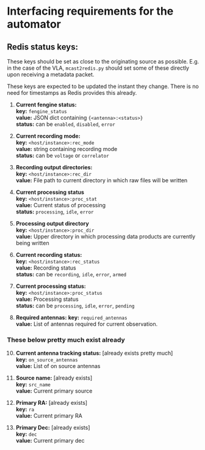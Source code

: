 # Interfacing requirements for the automator

## Redis status keys:

These keys should be set as close to the originating source as possible. E.g. 
in the case of the VLA, `mcast2redis.py` should set some of these directly 
upon receiving a metadata packet.  

These keys are expected to be updated the instant they change. There is no 
need for timestamps as Redis provides this already. 

1. **Current fengine status:**  
**key:** `fengine_status`  
**value:** JSON dict containing `{<antenna>:<status>}`  
**status:** can be `enabled`, `disabled`, `error`

2. **Current recording mode:**  
**key:** `<host/instance>:rec_mode`  
**value:** string containing recording mode  
**status:** can be `voltage` or `correlator` 

3. **Recording output directories:**  
**key:** `<host/instance>:rec_dir`  
**value:** File path to current directory in which raw files will be written

4. **Current processing status**  
**key:** `<host/instance>:proc_stat`  
**value:** Current status of processing  
**status:** `processing`, `idle`, `error`

6. **Processing output directory**  
**key:** `<host/instance>:proc_dir`  
**value:** Upper directory in which processing data products are currently being 
written    

7. **Current recording status:**  
**key:** `<host/instance>:rec_status`  
**value:** Recording status  
**status:** can be `recording`, `idle`, `error`, `armed`

8. **Current processing status:**  
**key:** `<host/instance>:proc_status`  
**value:** Processing status  
**status:** can be `processing`, `idle`, `error`, `pending`

9. **Required antennas:** 
**key:** `required_antennas`  
**value:** List of antennas required for current observation.

### These below pretty much exist already

10. **Current antenna tracking status:**  [already exists pretty much]  
**key:** `on_source_antennas`  
**value:** List of on source antennas

11. **Source name:** [already exists]  
**key:** `src_name`  
**value:** Current primary source

12. **Primary RA:** [already exists]  
**key:** `ra`  
**value:** Current primary RA

13. **Primary Dec:** [already exists]  
**key:** `dec`  
**value:** Current primary dec






